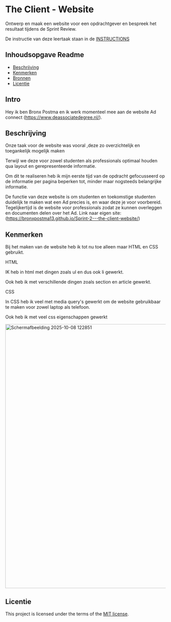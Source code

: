 # The Client - Website

Ontwerp en maak een website voor een opdrachtgever en bespreek het resultaat tijdens de Sprint Review.

De instructie van deze leertaak staan in de [INSTRUCTIONS](https://github.com/fdnd-task/the-client-website/blob/main/docs/INSTRUCTIONS.md)



## Inhoudsopgave Readme

  * [Beschrijving](#beschrijving)
  * [Kenmerken](#kenmerken)
  * [Bronnen](#bronnen)
  * [Licentie](#licentie)
## Intro
Hey ik ben Bronx Postma en ik werk momenteel mee aan de website Ad connect (https://www.deassociatedegree.nl/). 
## Beschrijving
Onze taak voor de website was vooral ,deze zo overzichtelijk en toegankelijk mogelijk maken  

Terwijl we deze voor zowel studenten als professionals optimaal houden qua layout en gerepresenteerde informatie. 

Om dit te realiseren heb ik mijn eerste tijd van de opdracht gefocusseerd op de informatie per pagina beperken tot, minder maar nogsteeds belangrijke informatie.  

De functie van deze website is om studenten en toekomstige studenten duidelijk te maken wat een Ad precies is, en waar deze je voor voorbereid. Tegelijkertijd is de website voor professionals zodat ze kunnen overleggen en documenten delen over het Ad. 
Link naar eigen site: (https://bronxpostma13.github.io/Sprint-2---the-client-website/)

## Kenmerken
Bij het maken van de website heb ik tot nu toe alleen maar HTML en CSS gebruikt.  

HTML 

IK heb in html met dingen zoals ul en dus ook li gewerkt. 

Ook heb ik met verschillende dingen zoals section en article gewerkt. 

CSS 

In CSS heb ik veel met media query's gewerkt om de website gebruikbaar te maken voor zowel laptop als telefoon. 

Ook heb ik met veel css eigenschappen gewerkt 

<img width="1169" height="828" alt="Schermafbeelding 2025-10-08 122851" src="https://github.com/user-attachments/assets/d9fc92d5-2c39-4282-a426-eec3c2d27933" />


## Licentie

This project is licensed under the terms of the [MIT license](./LICENSE).
